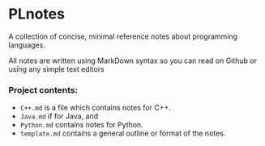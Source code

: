 # PLnotes
A collection of concise, minimal reference notes about programming languages.

All notes are written using MarkDown syntax so you can read on Github or using any simple text editors

### Project contents:
* `C++.md` is a file which contains notes for C++.
* `Java.md` if for Java, and
* `Python.md` contains notes for Python.
* `template.md` contains a general outline or format of the notes. 

